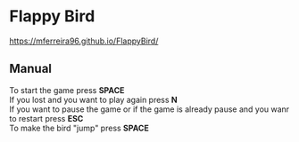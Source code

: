 # Flappy Bird

https://mferreira96.github.io/FlappyBird/

 ## Manual

  To start the game press **SPACE**  
  If you lost and you want to play again press **N**  
  If you want to pause the game or if the game is already pause and you wanr to restart press **ESC**   
  To make the bird "jump" press **SPACE**   
